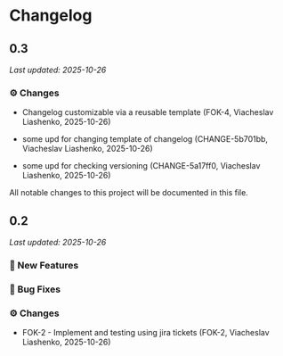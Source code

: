 # Changelog

## 0.3
_Last updated: 2025-10-26_


<!-- section:feature -->

<!-- /section:feature -->


<!-- section:fix -->

<!-- /section:fix -->


<!-- section:change -->
### ⚙️ Changes


- Changelog customizable via a reusable template (FOK-4, Viacheslav Liashenko, 2025-10-26)

- some upd for changing template of changelog (CHANGE-5b701bb, Viacheslav Liashenko, 2025-10-26)

- some upd for checking versioning (CHANGE-5a17ff0, Viacheslav Liashenko, 2025-10-26)

All notable changes to this project will be documented in this file.



<!-- /section:change -->

## 0.2
_Last updated: 2025-10-26_

### 🧩 New Features

### 🐛 Bug Fixes

### ⚙️ Changes
- FOK-2 - Implement and testing using jira tickets (FOK-2, Viacheslav Liashenko, 2025-10-26)